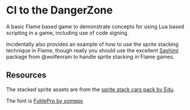 # CI to the DangerZone

A basic Flame based game to demonstrate concepts for using Lua based scripting in a game, including use of code signing.

Incidentally also provides an example of how to use the sprite stacking technique in Flame, though really you should use the excellent [Sashimi](https://pub.dev/packages/sashimi) package from @wolfenrain to handle sprite stacking in Flame games.

## Resources

The stacked sprite assets are from the [sprite stack cars pack by Edu](https://edusilvart.itch.io/sprite-stack-cars).

The font is [FutilePro by somepx](https://somepx.itch.io/humble-fonts-free) 